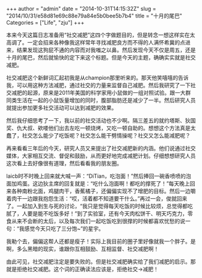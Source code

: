 +++
author = "admin"
date = "2014-10-31T14:15:32Z"
slug = "2014/10/31/e58d81e69c88e79a84e5b0bee5b7b4"
title = "十月的尾巴"
Categories = ["Life", "zju"]
+++

本来今天这篇日志准备用“社交减肥”这四个字做题目的，但是转念一想这样实在太高调了。一定会招来各种像我这样常年寻找减肥良方而不得的人满怀希冀的点进来，结果发现这狗屁不通的内容而对我嗤之以鼻。然后发现今天不仅是周五，还是十月的尾巴，然后就愉快的定下来这个标题。但是今天的主题，确确实实就是社交减肥。





社交减肥这个新鲜词汇起初我是从champion那里听来的。那天他笑嘻嘻的告诉我，可以用这种方法减肥，通过社交的力量来监督自己减肥。然后我研究了一下社交减肥的起源，原来是2011年美国的科学家用小鼠做的一组对照试验。跟一大群同类生活在一起的小鼠饭量增加的同时，腹部脂肪还是减少了一半。然后研究人员就提出参加更多社交活动可以达到减肥的效果。





然后我仔细思考了一下，我以前的社交活动也不少啊。隔三差五的就约塔斯、狄国奖、仇大叔、欸喽他们出去左吃一顿烧烤，又吃一顿自助的。想想这个方法真是太蠢了，社交怎么能少了吃饭呢？社交怎么能干劈情操呢？社交又怎么能减肥呢？





再来看看三年后的今天，研究人员又来提出了社交减肥新的内涵。他们说通过社交媒体，大家相互交流、督促和鼓励，从而更好地完成减肥计划。仔细想想研究人员这次看上去好像很有道理，然后看看我的朋友圈。





laicb时不时晚上回来就大喊一声：“DiTian，吃泡面！”然后捧回一碗香喷喷的泡面加鸡蛋。这边狄主席的回复就是：“吃什么泡面啊！都吃的撑死了！”每天晚上回来各种南粉北面，鸡腿肉干，香蕉橘子，还偏偏实现不了增肥的目标。然后一边嚼着肉干一边跟我抱怨生活：“哎，活着都不知道要干什么。”再过一会，俊就回来了。一起加入到生与死的讨论，“我只是觉得每天吃饭的时候比较烦，总觉得都吃腻了，人要是能不吃饭多好！”到了实验室，还有今天肉松饼干、明天巧克力，零食从来不会断的太后，以及每次我们一起吃饭吃到很撑的时候都喜欢忧愁的说一句：“我感觉今天只吃了三分饱~”的星宇。





我勒个去，偏偏这帮人还都是瘦子！实际上我目前的圈子里好像就我一个胖子。是啊，多么黑暗的现实，谁跟你互相鼓励、互相监督、社交减肥啊！





由此可见，社交减肥注定是要失败的。但是社交减肥确实给了我们减肥的启示。那就是拒绝社交减肥。这个词的正确读法应该是，拒绝社交->减肥！



